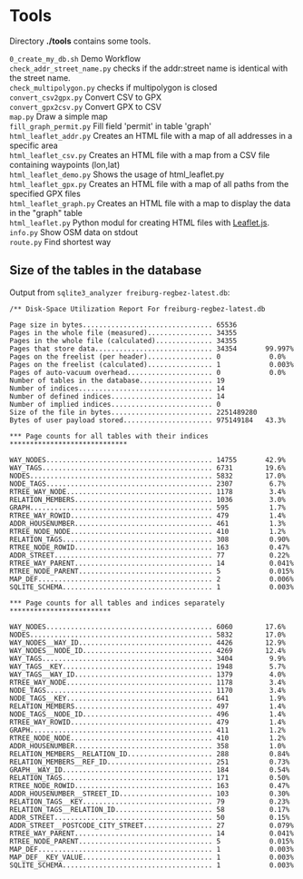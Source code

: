 # Tools

Directory **./tools** contains some tools.

`0_create_my_db.sh` Demo Workflow  
`check_addr_street_name.py` checks if the addr:street name is identical with the street name.  
`check_multipolygon.py` checks if multipolygon is closed  
`convert_csv2gpx.py` Convert CSV to GPX  
`convert_gpx2csv.py` Convert GPX to CSV  
`map.py` Draw a simple map  
`fill_graph_permit.py` Fill field 'permit' in table 'graph'   
`html_leaflet_addr.py` Creates an HTML file with a map of all addresses in a specific area  
`html_leaflet_csv.py` Creates an HTML file with a map from a CSV file containing waypoints (lon,lat)  
`html_leaflet_demo.py` Shows the usage of html_leaflet.py  
`html_leaflet_gpx.py` Creates an HTML file with a map of all paths from the specified GPX files  
`html_leaflet_graph.py` Creates an HTML file with a map to display the data in the "graph" table  
`html_leaflet.py` Python modul for creating HTML files with
[Leaflet.js](https://leafletjs.com/reference.html).  
`info.py` Show OSM data on stdout  
`route.py` Find shortest way  


## Size of the tables in the database

Output from `sqlite3_analyzer freiburg-regbez-latest.db`:

```
/** Disk-Space Utilization Report For freiburg-regbez-latest.db

Page size in bytes................................ 65536     
Pages in the whole file (measured)................ 34355     
Pages in the whole file (calculated).............. 34355     
Pages that store data............................. 34354       99.997% 
Pages on the freelist (per header)................ 0            0.0% 
Pages on the freelist (calculated)................ 1            0.003% 
Pages of auto-vacuum overhead..................... 0            0.0% 
Number of tables in the database.................. 19        
Number of indices................................. 14        
Number of defined indices......................... 14        
Number of implied indices......................... 0         
Size of the file in bytes......................... 2251489280
Bytes of user payload stored...................... 975149184   43.3% 

*** Page counts for all tables with their indices *****************************

WAY_NODES......................................... 14755       42.9% 
WAY_TAGS.......................................... 6731        19.6% 
NODES............................................. 5832        17.0% 
NODE_TAGS......................................... 2307         6.7% 
RTREE_WAY_NODE.................................... 1178         3.4% 
RELATION_MEMBERS.................................. 1036         3.0% 
GRAPH............................................. 595          1.7% 
RTREE_WAY_ROWID................................... 479          1.4% 
ADDR_HOUSENUMBER.................................. 461          1.3% 
RTREE_NODE_NODE................................... 410          1.2% 
RELATION_TAGS..................................... 308          0.90% 
RTREE_NODE_ROWID.................................. 163          0.47% 
ADDR_STREET....................................... 77           0.22% 
RTREE_WAY_PARENT.................................. 14           0.041% 
RTREE_NODE_PARENT................................. 5            0.015% 
MAP_DEF........................................... 2            0.006% 
SQLITE_SCHEMA..................................... 1            0.003% 

*** Page counts for all tables and indices separately *************************

WAY_NODES......................................... 6060        17.6% 
NODES............................................. 5832        17.0% 
WAY_NODES__WAY_ID................................. 4426        12.9% 
WAY_NODES__NODE_ID................................ 4269        12.4% 
WAY_TAGS.......................................... 3404         9.9% 
WAY_TAGS__KEY..................................... 1948         5.7% 
WAY_TAGS__WAY_ID.................................. 1379         4.0% 
RTREE_WAY_NODE.................................... 1178         3.4% 
NODE_TAGS......................................... 1170         3.4% 
NODE_TAGS__KEY.................................... 641          1.9% 
RELATION_MEMBERS.................................. 497          1.4% 
NODE_TAGS__NODE_ID................................ 496          1.4% 
RTREE_WAY_ROWID................................... 479          1.4% 
GRAPH............................................. 411          1.2% 
RTREE_NODE_NODE................................... 410          1.2% 
ADDR_HOUSENUMBER.................................. 358          1.0% 
RELATION_MEMBERS__RELATION_ID..................... 288          0.84% 
RELATION_MEMBERS__REF_ID.......................... 251          0.73% 
GRAPH__WAY_ID..................................... 184          0.54% 
RELATION_TAGS..................................... 171          0.50% 
RTREE_NODE_ROWID.................................. 163          0.47% 
ADDR_HOUSENUMBER__STREET_ID....................... 103          0.30% 
RELATION_TAGS__KEY................................ 79           0.23% 
RELATION_TAGS__RELATION_ID........................ 58           0.17% 
ADDR_STREET....................................... 50           0.15% 
ADDR_STREET__POSTCODE_CITY_STREET................. 27           0.079% 
RTREE_WAY_PARENT.................................. 14           0.041% 
RTREE_NODE_PARENT................................. 5            0.015% 
MAP_DEF........................................... 1            0.003% 
MAP_DEF__KEY_VALUE................................ 1            0.003% 
SQLITE_SCHEMA..................................... 1            0.003% 
```


